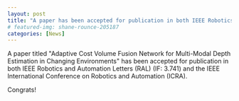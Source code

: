 ```yaml
---
layout: post
title: "A paper has been accepted for publication in both IEEE Robotics and Automation Letters (RAL) and the IEEE International Conference on Robotics and Automation (ICRA)"
# featured-img: shane-rounce-205187
categories: [News]
---
```


A paper titled "Adaptive Cost Volume Fusion Network for Multi-Modal Depth Estimation in Changing Environments" has been accepted for publication in both IEEE Robotics and Automation Letters (RAL) (IF: 3.741) and the IEEE International Conference on Robotics and Automation (ICRA).

Congrats!
